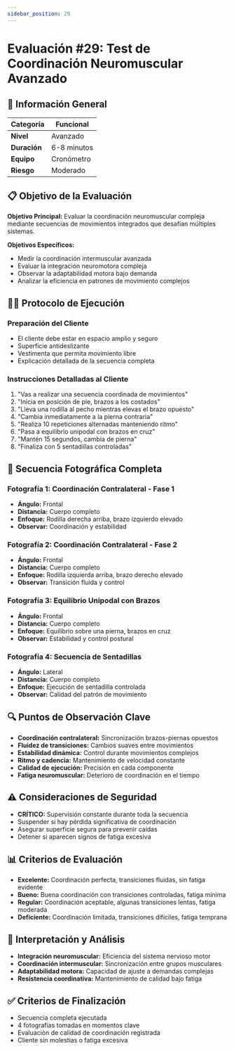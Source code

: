```yaml
---
sidebar_position: 29
---
```


# Evaluación #29: Test de Coordinación Neuromuscular Avanzado

## 🎯 Información General
| **Categoría** | Funcional |
|---|---|
| **Nivel** | Avanzado |
| **Duración** | 6-8 minutos |
| **Equipo** | Cronómetro |
| **Riesgo** | Moderado |

## 📋 Objetivo de la Evaluación
**Objetivo Principal:** Evaluar la coordinación neuromuscular compleja mediante secuencias de movimientos integrados que desafían múltiples sistemas.

**Objetivos Específicos:**
- Medir la coordinación intermuscular avanzada
- Evaluar la integración neuromotora compleja
- Observar la adaptabilidad motora bajo demanda
- Analizar la eficiencia en patrones de movimiento complejos

## 🏃‍♂️ Protocolo de Ejecución

### **Preparación del Cliente**
- El cliente debe estar en espacio amplio y seguro
- Superficie antideslizante
- Vestimenta que permita movimiento libre
- Explicación detallada de la secuencia completa

### **Instrucciones Detalladas al Cliente**
1. "Vas a realizar una secuencia coordinada de movimientos"
2. "Inicia en posición de pie, brazos a los costados"
3. "Lleva una rodilla al pecho mientras elevas el brazo opuesto"
4. "Cambia inmediatamente a la pierna contraria"
5. "Realiza 10 repeticiones alternadas manteniendo ritmo"
6. "Pasa a equilibrio unipodal con brazos en cruz"
7. "Mantén 15 segundos, cambia de pierna"
8. "Finaliza con 5 sentadillas controladas"

## 📸 Secuencia Fotográfica Completa

### **Fotografía 1: Coordinación Contralateral - Fase 1**
- **Ángulo:** Frontal
- **Distancia:** Cuerpo completo
- **Enfoque:** Rodilla derecha arriba, brazo izquierdo elevado
- **Observar:** Coordinación y estabilidad

### **Fotografía 2: Coordinación Contralateral - Fase 2**
- **Ángulo:** Frontal
- **Distancia:** Cuerpo completo
- **Enfoque:** Rodilla izquierda arriba, brazo derecho elevado
- **Observar:** Transición fluida y control

### **Fotografía 3: Equilibrio Unipodal con Brazos**
- **Ángulo:** Frontal
- **Distancia:** Cuerpo completo
- **Enfoque:** Equilibrio sobre una pierna, brazos en cruz
- **Observar:** Estabilidad y control postural

### **Fotografía 4: Secuencia de Sentadillas**
- **Ángulo:** Lateral
- **Distancia:** Cuerpo completo
- **Enfoque:** Ejecución de sentadilla controlada
- **Observar:** Calidad del patrón de movimiento

## 🔍 Puntos de Observación Clave
- **Coordinación contralateral:** Sincronización brazos-piernas opuestos
- **Fluidez de transiciones:** Cambios suaves entre movimientos
- **Estabilidad dinámica:** Control durante movimientos complejos
- **Ritmo y cadencia:** Mantenimiento de velocidad constante
- **Calidad de ejecución:** Precisión en cada componente
- **Fatiga neuromuscular:** Deterioro de coordinación en el tiempo

## ⚠️ Consideraciones de Seguridad
- **CRÍTICO:** Supervisión constante durante toda la secuencia
- Suspender si hay pérdida significativa de coordinación
- Asegurar superficie segura para prevenir caídas
- Detener si aparecen signos de fatiga excesiva

## 📊 Criterios de Evaluación
- **Excelente:** Coordinación perfecta, transiciones fluidas, sin fatiga evidente
- **Bueno:** Buena coordinación con transiciones controladas, fatiga mínima
- **Regular:** Coordinación aceptable, algunas transiciones lentas, fatiga moderada
- **Deficiente:** Coordinación limitada, transiciones difíciles, fatiga temprana

## 🎯 Interpretación y Análisis
- **Integración neuromuscular:** Eficiencia del sistema nervioso motor
- **Coordinación intermuscular:** Sincronización entre grupos musculares
- **Adaptabilidad motora:** Capacidad de ajuste a demandas complejas
- **Resistencia coordinativa:** Mantenimiento de calidad bajo fatiga

## ✅ Criterios de Finalización
- Secuencia completa ejecutada
- 4 fotografías tomadas en momentos clave
- Evaluación de calidad de coordinación registrada
- Cliente sin molestias o fatiga excesiva
